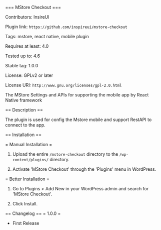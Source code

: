 === MStore Checkout ===

Contributors: InsireUI

Plugin link: `https://github.com/inspireui/mstore-checkout`

Tags: mstore, react native, mobile plugin

Requires at least: 4.0

Tested up to: 4.6

Stable tag: 1.0.0

License: GPLv2 or later

License URI: `http://www.gnu.org/licenses/gpl-2.0.html`

The MStore Settings and APIs for supporting the mobile app by React Native framework

== Description ==

The plugin is used for config the Mstore mobile and support RestAPI to connect to the app.

== Installation ==

= Manual Installation =

1. Upload the entire `/mstore-checkout` directory to the `/wp-content/plugins/` directory.

2. Activate 'MStore Checkout' through the 'Plugins' menu in WordPress.

= Better Installation =

1. Go to Plugins > Add New in your WordPress admin and search for 'MStore Checkout'.

2. Click Install.

== Changelog ==
= 1.0.0 =
* First Release
